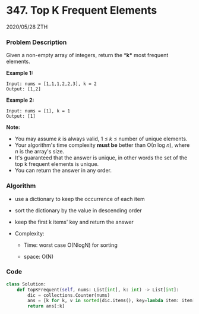 # 347. Top K Frequent Elements

2020/05/28 ZTH

### Problem Description

Given a non-empty array of integers, return the ***k\*** most frequent elements.

**Example 1:**

```
Input: nums = [1,1,1,2,2,3], k = 2
Output: [1,2]
```

**Example 2:**

```
Input: nums = [1], k = 1
Output: [1]
```

**Note:**

- You may assume *k* is always valid, 1 ≤ *k* ≤ number of unique elements.
- Your algorithm's time complexity **must be** better than O(*n* log *n*), where *n* is the array's size.
- It's guaranteed that the answer is unique, in other words the set of the top k frequent elements is unique.
- You can return the answer in any order.



### Algorithm

* use a dictionary to keep the occurrence of each item

* sort the dictionary by the value in descending order

* keep the first k items' key and return the answer

* Complexity:

  * Time: worst case O(NlogN) for sorting

  * space: O(N)

    

### Code

```python
class Solution:
    def topKFrequent(self, nums: List[int], k: int) -> List[int]:
        dic = collections.Counter(nums)
        ans = [k for k, v in sorted(dic.items(), key=lambda item: item[1], reverse=True)]
        return ans[:k]
```

